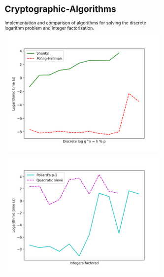 # Cryptographic-Algorithms

Implementation and comparison of algorithms for solving the discrete logarithm problem and integer factorization.

![](https://github.com/emsjob/Cryptographic-Algorithms/blob/main/Figure_4.png)

![](https://github.com/emsjob/Cryptographic-Algorithms/blob/main/Figure_5.png)
